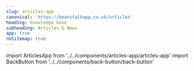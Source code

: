 ```yaml
---
slug: articles-app
canonical: 'https://beanstalkapp.co.uk/articles'
heading: Knowledge base
subheading: Articles & News
app: true
noSitemap: true
---
```

import ArticlesApp from '../../components/articles-app/articles-app'
import BackButton from '../../components/back-button/back-button'

<BackButton link='/support-app'/>
<ArticlesApp/>